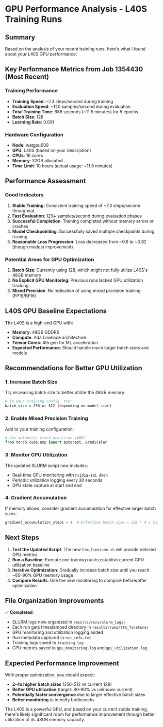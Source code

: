 # GPU Performance Analysis - L40S Training Runs

## Summary
Based on the analysis of your recent training runs, here's what I found about your L40S GPU performance:

## Key Performance Metrics from Job 1354430 (Most Recent)

### Training Performance
- **Training Speed**: ~7.3 steps/second during training
- **Evaluation Speed**: ~120 samples/second during evaluation
- **Total Training Time**: 688 seconds (~11.5 minutes) for 5 epochs
- **Batch Size**: 128
- **Learning Rate**: 0.001

### Hardware Configuration
- **Node**: watgpu608
- **GPU**: L40S (based on your description)
- **CPUs**: 16 cores
- **Memory**: 32GB allocated
- **Time Limit**: 10 hours (actual usage: ~11.5 minutes)

## Performance Assessment

### Good Indicators
1. **Stable Training**: Consistent training speed of ~7.3 steps/second throughout
2. **Fast Evaluation**: 120+ samples/second during evaluation phases
3. **Successful Completion**: Training completed without memory errors or crashes
4. **Model Checkpointing**: Successfully saved multiple checkpoints during training
5. **Reasonable Loss Progression**: Loss decreased from ~0.8 to ~0.82 (though modest improvement)

### Potential Areas for GPU Optimization

1. **Batch Size**: Currently using 128, which might not fully utilize L40S's 48GB memory
2. **No Explicit GPU Monitoring**: Previous runs lacked GPU utilization tracking
3. **Mixed Precision**: No indication of using mixed precision training (FP16/BF16)

## L40S GPU Baseline Expectations

The L40S is a high-end GPU with:
- **Memory**: 48GB GDDR6
- **Compute**: Ada Lovelace architecture
- **Tensor Cores**: 4th gen for ML acceleration
- **Expected Performance**: Should handle much larger batch sizes and models

## Recommendations for Better GPU Utilization

### 1. Increase Batch Size
Try increasing batch size to better utilize the 48GB memory:
```bash
# In your training config, try:
batch_size = 256 or 512 (depending on model size)
```

### 2. Enable Mixed Precision Training
Add to your training configuration:
```python
# Use automatic mixed precision (AMP)
from torch.cuda.amp import autocast, GradScaler
```

### 3. Monitor GPU Utilization
The updated SLURM script now includes:
- Real-time GPU monitoring with `nvidia-smi dmon`
- Periodic utilization logging every 30 seconds
- GPU state capture at start and end

### 4. Gradient Accumulation
If memory allows, consider gradient accumulation for effective larger batch sizes:
```python
gradient_accumulation_steps = 4  # Effective batch size = 128 * 4 = 512
```

## Next Steps

1. **Test the Updated Script**: The new `ttm_finetune.sh` will provide detailed GPU metrics
2. **Run a Baseline**: Execute one training run to establish current GPU utilization baseline
3. **Iterative Optimization**: Gradually increase batch size until you reach ~80-90% GPU memory usage
4. **Compare Results**: Use the new monitoring to compare before/after optimization

## File Organization Improvements

✅ **Completed**:
- SLURM logs now organized in `results/runs/slurm_logs/`
- Each run gets timestamped directory in `results/runs/ttm_finetune/`
- GPU monitoring and utilization logging added
- Run metadata captured in `run_info.txt`
- Training logs saved to `training.log`
- GPU metrics saved to `gpu_monitoring.log` and `gpu_utilization.log`

## Expected Performance Improvement

With proper optimization, you should expect:
- **2-4x higher batch sizes** (256-512 vs current 128)
- **Better GPU utilization** (target: 80-90% vs unknown current)
- **Potentially faster convergence** due to larger effective batch sizes
- **Better monitoring** to identify bottlenecks

The L40S is a powerful GPU, and based on your current stable training, there's likely significant room for performance improvement through better utilization of its 48GB memory capacity.
